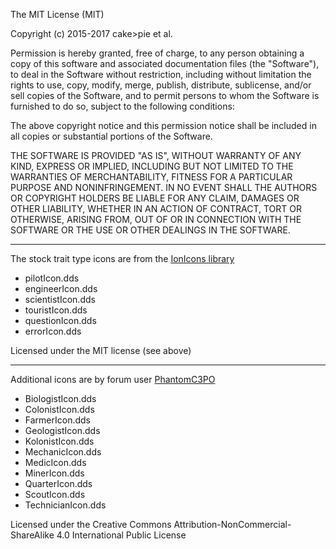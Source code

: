 The MIT License (MIT)

Copyright (c) 2015-2017 cake>pie et al.

Permission is hereby granted, free of charge, to any person obtaining a copy
of this software and associated documentation files (the "Software"), to deal
in the Software without restriction, including without limitation the rights
to use, copy, modify, merge, publish, distribute, sublicense, and/or sell
copies of the Software, and to permit persons to whom the Software is
furnished to do so, subject to the following conditions:

The above copyright notice and this permission notice shall be included in all
copies or substantial portions of the Software.

THE SOFTWARE IS PROVIDED "AS IS", WITHOUT WARRANTY OF ANY KIND, EXPRESS OR
IMPLIED, INCLUDING BUT NOT LIMITED TO THE WARRANTIES OF MERCHANTABILITY,
FITNESS FOR A PARTICULAR PURPOSE AND NONINFRINGEMENT. IN NO EVENT SHALL THE
AUTHORS OR COPYRIGHT HOLDERS BE LIABLE FOR ANY CLAIM, DAMAGES OR OTHER
LIABILITY, WHETHER IN AN ACTION OF CONTRACT, TORT OR OTHERWISE, ARISING FROM,
OUT OF OR IN CONNECTION WITH THE SOFTWARE OR THE USE OR OTHER DEALINGS IN THE
SOFTWARE.

---------------

The stock trait type icons are from the [IonIcons library](http://ionicons.com/)
- pilotIcon.dds
- engineerIcon.dds
- scientistIcon.dds
- touristIcon.dds
- questionIcon.dds
- errorIcon.dds

Licensed under the MIT license (see above)

---------------

Additional icons are by forum user [PhantomC3PO](http://forum.kerbalspaceprogram.com/index.php?/profile/158480-phantomc3po/)
- BiologistIcon.dds
- ColonistIcon.dds
- FarmerIcon.dds
- GeologistIcon.dds
- KolonistIcon.dds
- MechanicIcon.dds
- MedicIcon.dds
- MinerIcon.dds
- QuarterIcon.dds
- ScoutIcon.dds
- TechnicianIcon.dds

Licensed under the Creative Commons Attribution-NonCommercial-ShareAlike 4.0 International Public License

